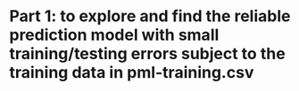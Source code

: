 # Part 1: to explore and find the reliable prediction model with small training/testing errors subject to the training data in pml-training.csv

